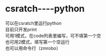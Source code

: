 # csratch----python
可以在csratch里运行python    
目前只开发print      
可用1模式，在code列表里编写，可不填第一个空   
也可用2模式，填写第一个空运行    
也可以用命令行（zmrobo）       
